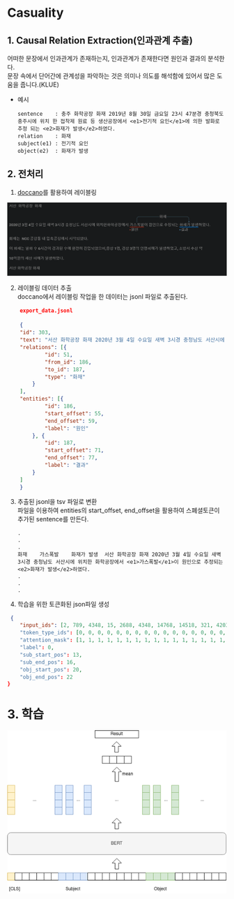 # Casuality

## 1. Causal Relation Extraction(인과관계 추출)

어떠한 문장에서 인과관계가 존재하는지, 인과관계가 존재한다면 원인과 결과의 분석한다.</br>
문장 속에서 단어간에 관계성을 파악하는 것은 의미나 의도를 해석함에 있어서 많은 도움을 줍니다.(KLUE)

- 예시
    ```
    sentence    : 충주 화학공장 화재 2019년 8월 30일 금요일 23시 47분경 충청북도 충주시에 위치 한 접착제 원료 등 생산공장에서 <e1>전기적 요인</e1>에 의한 발화로 추정 되는 <e2>화재가 발생</e2>하였다.
    relation    : 화재	
    subject(e1) : 전기적 요인	
    object(e2)  : 화재가 발생	
    ```



## 2. 전처리

  1. [doccano](https://github.com/doccano/doccano)를 활용하여 레이블링
  <img src="./doc/doccano_labeling.png">

  2. 레이블링 데이터 추출  
    doccano에서 레이블링 작업을 한 데이터는 jsonl 파일로 추출된다.

```json
    export_data.jsonl

    {
    "id": 303,
    "text": "서산 화학공장 화재 2020년 3월 4일 수요일 새벽 3시경 충청남도 서산시에 위치한 화학공장에서 가스폭발이 원인으로 추정되는 화재가 발생하였다. 화재는 NCC 공장동 내 압축공정에서 시작되었다. 이 화재는 발화 후 6시간이 경과된 후에 완전히 진압되었으며, 중상 1명, 경상 3명의 인명피해가 발생하였고, ...... ",
    "relations": [{
            "id": 51,
            "from_id": 186,
            "to_id": 187,
            "type": "화재"
        }
    ],
    "entities": [{
            "id": 186,
            "start_offset": 55,
            "end_offset": 59,
            "label": "원인"
        }, {
            "id": 187,
            "start_offset": 71,
            "end_offset": 77,
            "label": "결과"
        }
    ]
    }
```

  3. 추출된 jsonl을 tsv 파일로 변환</br>
      파일을 이용하여 entities의 start_offset, end_offset을 활용하여 스폐셜토큰이 추가된 sentence를 만든다.

      ```
      .
      .
      .
      화재	가스폭발	화재가 발생	서산 화학공장 화재 2020년 3월 4일 수요일 새벽 3시경 충청남도 서산시에 위치한 화학공장에서 <e1>가스폭발</e1>이 원인으로 추정되는 <e2>화재가 발생</e2>하였다.
      .
      .
      .
      ```

  4. 학습을 위한 토큰화된 json파일 생성
    
```json
 {
    "input_ids": [2, 789, 4348, 15, 2688, 4348, 14768, 14518, 321, 4203, 4316, 1476, 60, 2170, 4085, 4147, 62, 2255, 14518, 92, 1485, 4075, 94, 17, 3, 0, 0, 0, 0, 0, 0, 0, 0, 0, 0, 0, 0, 0, 0, 0, 0, 0, 0, 0, 0, 0, 0, 0, 0, 0, 0, 0, 0, 0, 0, 0, 0, 0, 0, 0, 0, 0, 0, 0, 0, 0, 0, 0, 0, 0, 0, 0, ...,
    "token_type_ids": [0, 0, 0, 0, 0, 0, 0, 0, 0, 0, 0, 0, 0, 0, 0, 0, 0, 0, 0, 0, 0, 0, 0, 0, 0, 0, 0, 0, 0, 0, 0, 0, 0, 0, 0, 0, 0, 0, 0, 0, 0, 0, 0, 0, 0, 0, 0, 0, 0,...],
    "attention_mask": [1, 1, 1, 1, 1, 1, 1, 1, 1, 1, 1, 1, 1, 1, 1, 1, 1, 1, 1, 1, 1, 1, 1, 1, 1, 0, 0, 0, 0, 0, 0, 0, 0, 0, 0, 0, 0, 0, 0, 0, 0, 0, 0, 0, 0, 0, 0, 0, 0, 0, 0, 0, 0, 0, 0, 0, 0, 0...],
    "label": 0,
    "sub_start_pos": 13,
    "sub_end_pos": 16,
    "obj_start_pos": 20,
    "obj_end_pos": 22
}
```

# 3. 학습



 









<img src="./doc/mean.png">